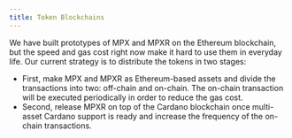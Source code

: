 ```yaml
---
title: Token Blockchains
---
```


We have built prototypes of MPX and MPXR on the Ethereum blockchain, but the speed and gas cost right now make it hard to use them in everyday life. Our current strategy is to distribute the tokens in two stages:

- First, make MPX and MPXR as Ethereum-based assets and divide the transactions into two: off-chain and on-chain. The on-chain transaction will be executed periodically in order to reduce the gas cost.
- Second, release MPXR on top of the Cardano blockchain once multi-asset Cardano support is ready and increase the frequency of the on-chain transactions.
